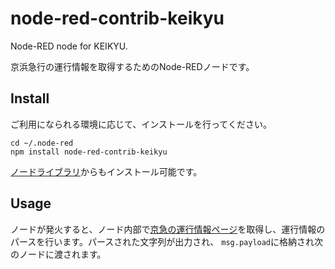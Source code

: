 # node-red-contrib-keikyu
Node-RED node for KEIKYU.

京浜急行の運行情報を取得するためのNode-REDノードです。

## Install 
ご利用になられる環境に応じて、インストールを行ってください。

```
cd ~/.node-red
npm install node-red-contrib-keikyu
```

[ノードライブラリ](https://flows.nodered.org/)からもインストール可能です。

## Usage
ノードが発火すると、ノード内部で[京急の運行情報ページ](https://unkou.keikyu.co.jp/)を取得し、運行情報のパースを行います。パースされた文字列が出力され、 `msg.payload`に格納され次のノードに渡されます。